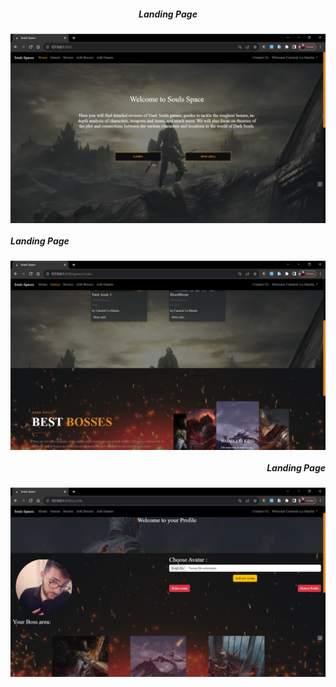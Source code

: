 <div align="center">
 <h5>Landing Page</h5>
<img hight="300" width="700" alt="img" align="center" src="https://github.com/MeloLM/Carmelo_GamesSpace/blob/main/assets/screen_landPage.png">
</div>
<div align="left">
 <h5>Landing Page</h5>
<img hight="300" width="700" alt="img" align="center" src="https://github.com/MeloLM/Carmelo_GamesSpace/blob/main/assets/screen_gamesPage.png">
</div>
<div align="right">
 <h5>Landing Page</h5>
<img hight="300" width="700" alt="img" align="center" src="https://github.com/MeloLM/Carmelo_GamesSpace/blob/main/assets/screen_profilePage.png">
</div>
